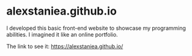 # alexstaniea.github.io

I developed this basic front-end website to showcase my programming abilities. 
I imagined it like an online portfolio.

The link to see it:
https://alexstaniea.github.io/
